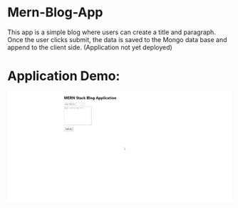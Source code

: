 # Mern-Blog-App

This app is a simple blog where users can create a title and paragraph. Once the user clicks submit, the data is saved to the Mongo data base and append to the client side. (Application not yet deployed)

# Application Demo:
![Demo of Game](https://github.com/Tphorton14/mernApp/blob/master/gif/mern.gif)

